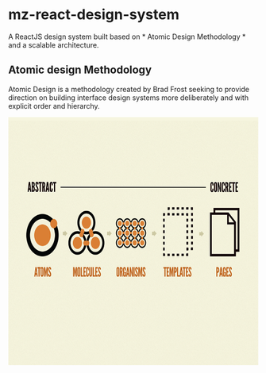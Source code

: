 # mz-react-design-system

A ReactJS design system built based on * Atomic Design Methodology * and a scalable architecture.

## Atomic design Methodology
Atomic Design is a methodology created by Brad Frost seeking to provide direction on building interface design systems more deliberately and with explicit order and hierarchy.<br/>

<img src="https://github.com/ridhamz/mz-react-design-system/blob/master/atomic-design-system.png" height="500px" width="100%" class="center" />

